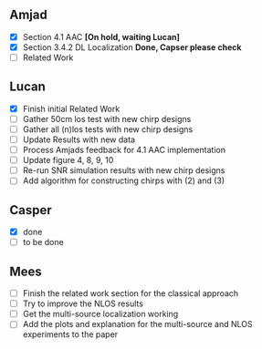 ## Amjad
- [x] Section 4.1 AAC  __[On hold, waiting Lucan]__
- [x] Section 3.4.2 DL Localization __Done, Capser please check__
- [ ] Related Work

## Lucan
- [x] Finish initial Related Work
- [ ] Gather 50cm los test with new chirp designs
- [ ] Gather all (n)los tests with new chirp designs
- [ ] Update Results with new data
- [ ] Process Amjads feedback for 4.1 AAC implementation
- [ ] Update figure 4, 8, 9, 10
- [ ] Re-run SNR simulation results with new chirp designs
- [ ] Add algorithm for constructing chirps with (2) and (3)

## Casper
- [x] done
- [ ] to be done

## Mees
- [ ] Finish the related work section for the classical approach
- [ ] Try to improve the NLOS results
- [ ] Get the multi-source localization working
- [ ] Add the plots and explanation for the multi-source and NLOS experiments to the paper
